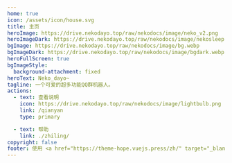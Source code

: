```yaml
---
home: true
icon: /assets/icon/house.svg
title: 主页
heroImage: https://drive.nekodayo.top/raw/nekodocs/image/neko_v2.png
heroImageDark: https://drive.nekodayo.top/raw/nekodocs/image/nekosleep.gif
bgImage: https://drive.nekodayo.top/raw/nekodocs/image/bg.webp
bgImageDark: https://drive.nekodayo.top/raw/nekodocs/image/bgdark.webp
heroFullScreen: true
bgImageStyle:
  background-attachment: fixed
heroText: Neko_dayo~
tagline: 一个可爱的超多功能QQ群机器人。
actions:
  - text: 查看说明
    icon: https://drive.nekodayo.top/raw/nekodocs/image/lightbulb.png
    link: /qianyan
    type: primary

  - text: 帮助
    link: ./zhiling/
copyright: false
footer: 使用 <a href="https://theme-hope.vuejs.press/zh/" target="_blank">VuePress Theme Hope</a> 主题 | MIT 协议, 版权所有 © 2022-至今 JQ-28  
---
```


